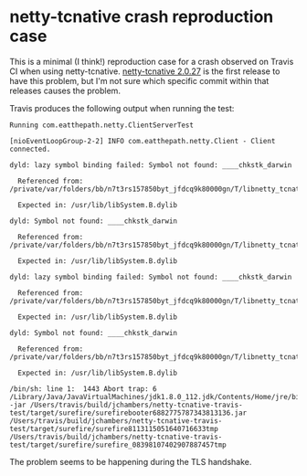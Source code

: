 # netty-tcnative crash reproduction case

This is a minimal (I think!) reproduction case for a crash observed on Travis CI when using netty-tcnative. [netty-tcnative 2.0.27](https://github.com/netty/netty-tcnative/milestone/64?closed=1) is the first release to have this problem, but I'm not sure which specific commit within that releases causes the problem.

Travis produces the following output when running the test:

```
Running com.eatthepath.netty.ClientServerTest

[nioEventLoopGroup-2-2] INFO com.eatthepath.netty.Client - Client connected.

dyld: lazy symbol binding failed: Symbol not found: ____chkstk_darwin

  Referenced from: /private/var/folders/bb/n7t3rs157850byt_jfdcq9k80000gn/T/libnetty_tcnative_osx_x86_648800677716316437175.dylib

  Expected in: /usr/lib/libSystem.B.dylib

dyld: Symbol not found: ____chkstk_darwin

  Referenced from: /private/var/folders/bb/n7t3rs157850byt_jfdcq9k80000gn/T/libnetty_tcnative_osx_x86_648800677716316437175.dylib

  Expected in: /usr/lib/libSystem.B.dylib

dyld: lazy symbol binding failed: Symbol not found: ____chkstk_darwin

  Referenced from: /private/var/folders/bb/n7t3rs157850byt_jfdcq9k80000gn/T/libnetty_tcnative_osx_x86_648800677716316437175.dylib

  Expected in: /usr/lib/libSystem.B.dylib

dyld: Symbol not found: ____chkstk_darwin

  Referenced from: /private/var/folders/bb/n7t3rs157850byt_jfdcq9k80000gn/T/libnetty_tcnative_osx_x86_648800677716316437175.dylib

  Expected in: /usr/lib/libSystem.B.dylib

/bin/sh: line 1:  1443 Abort trap: 6           /Library/Java/JavaVirtualMachines/jdk1.8.0_112.jdk/Contents/Home/jre/bin/java -jar /Users/travis/build/jchambers/netty-tcnative-travis-test/target/surefire/surefirebooter6882775787343813136.jar /Users/travis/build/jchambers/netty-tcnative-travis-test/target/surefire/surefire8113115051640716633tmp /Users/travis/build/jchambers/netty-tcnative-travis-test/target/surefire/surefire_08398107402907887457tmp
```

The problem seems to be happening during the TLS handshake.
